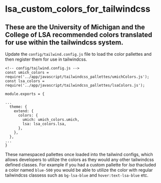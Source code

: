 # lsa_custom_colors_for_tailwindcss

## These are the University of Michigan and the College of LSA recommended colors translated for use within the tailwindcss system. 

Update the ```config/tailwind.config.js``` file to load the color pallettes and then register them for use in tailwindcss.

```
<!-- config/tailwind.config.js -->
const umich_colors = require('../app/javascript/tailwindcss_pallettes/umichColors.js');
const lsa_colors = require('../app/javascript/tailwindcss_pallettes/lsaColors.js');

module.exports = {

...
  theme: {
    extend: {
      colors: {
        umich: umich_colors.umich,
        lsa: lsa_colors.lsa,
      },
    },
  },
...
}
```


These namespaced pallettes once loaded into the tailwind configs, which allows developers to utilize the colors as they would any other tailwindcss defined classes. For example if you had a custom pallette for *lsa* thacluded a color named ```blue-500``` you would be able to utilize the color with regular tailwindcss classess such as ```bg-lsa-blue``` and ```hover:text-lsa-blue``` etc. 
